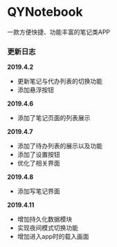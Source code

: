 # QYNotebook
一款方便快捷、功能丰富的笔记类APP


### 更新日志
<b>2019.4.2</b>  
- 更新笔记与代办列表的切换功能
- 添加悬浮按钮

<b>2019.4.6</b>  
- 添加了笔记页面的列表展示

<b>2019.4.7</b>  
- 添加了待办列表的展示以及功能
- 添加了设置按钮
- 优化了相关界面

<b>2019.4.8</b>
- 添加写笔记界面

<b>2019.4.11</b>
- 增加持久化数据模块
- 实现夜间模式切换功能
- 增加进入app时的载入画面